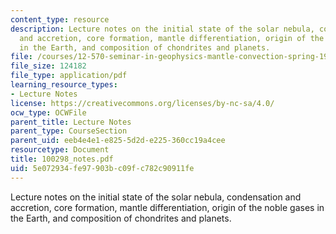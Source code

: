 ```yaml
---
content_type: resource
description: Lecture notes on the initial state of the solar nebula, condensation
  and accretion, core formation, mantle differentiation, origin of the noble gases
  in the Earth, and composition of chondrites and planets.
file: /courses/12-570-seminar-in-geophysics-mantle-convection-spring-1998/5e072934fe97903bc09fc782c90911fe_100298_notes.pdf
file_size: 124182
file_type: application/pdf
learning_resource_types:
- Lecture Notes
license: https://creativecommons.org/licenses/by-nc-sa/4.0/
ocw_type: OCWFile
parent_title: Lecture Notes
parent_type: CourseSection
parent_uid: eeb4e4e1-e825-5d2d-e225-360cc19a4cee
resourcetype: Document
title: 100298_notes.pdf
uid: 5e072934-fe97-903b-c09f-c782c90911fe
---
```

Lecture notes on the initial state of the solar nebula, condensation and accretion, core formation, mantle differentiation, origin of the noble gases in the Earth, and composition of chondrites and planets.